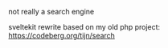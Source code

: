 not really a search engine

sveltekit rewrite based on my old php project:
https://codeberg.org/tijn/search
